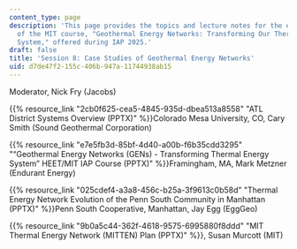 ```yaml
---
content_type: page
description: 'This page provides the topics and lecture notes for the eighth session
  of the MIT course, "Geothermal Energy Networks: Transforming Our Thermal Energy
  System," offered during IAP 2025.'
draft: false
title: 'Session 8: Case Studies of Geothermal Energy Networks'
uid: d7de47f2-155c-406b-947a-11744938ab15
---
```

Moderator, Nick Fry (Jacobs)

{{% resource_link "2cb0f625-cea5-4845-935d-dbea513a8558" "ATL District Systems Overview (PPTX)" %}}Colorado Mesa University, CO, Cary Smith (Sound Geothermal Corporation)

{{% resource_link "e7e5fb3d-85bf-4d40-a00b-f6b35cdd3295" "“Geothermal Energy Networks (GENs) - Transforming Thermal Energy System” HEET/MIT IAP Course (PPTX)" %}}Framingham, MA, Mark Metzner (Endurant Energy)

{{% resource_link "025cdef4-a3a8-456c-b25a-3f9613c0b58d" "Thermal Energy Network Evolution of the Penn South Community in Manhattan (PPTX)" %}}Penn South Cooperative, Manhattan, Jay Egg (EggGeo)

{{% resource_link "9b0a5c44-362f-4618-9575-6995880f8ddd" "MIT Thermal Energy Network (MITTEN) Plan (PPTX)" %}}, Susan Murcott (MIT)